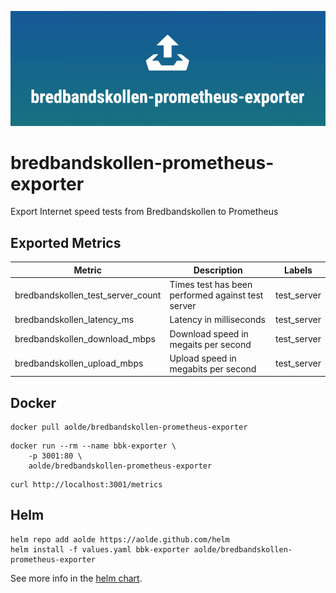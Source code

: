 ![Logo bredbandskollen-prometheus-exporter](assets/logo.png)

# bredbandskollen-prometheus-exporter
Export Internet speed tests from Bredbandskollen to Prometheus

## Exported Metrics

| Metric | Description | Labels |
|-|-|-|
| bredbandskollen_test_server_count | Times test has been performed against test server | test_server |
| bredbandskollen_latency_ms | Latency in milliseconds | test_server |
| bredbandskollen_download_mbps | Download speed in megaits per second | test_server |
| bredbandskollen_upload_mbps | Upload speed in megabits per second | test_server |

## Docker

```
docker pull aolde/bredbandskollen-prometheus-exporter
```

```
docker run --rm --name bbk-exporter \
    -p 3001:80 \
    aolde/bredbandskollen-prometheus-exporter
```

```
curl http://localhost:3001/metrics
```

## Helm

```console
helm repo add aolde https://aolde.github.com/helm
helm install -f values.yaml bbk-exporter aolde/bredbandskollen-prometheus-exporter
```

See more info in the [helm chart](https://github.com/aolde/helm/tree/main/charts/bredbandskollen-prometheus-exporter).
